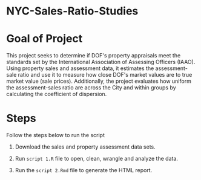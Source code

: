 # NYC-Sales-Ratio-Studies

# Goal of Project

This project seeks to determine if DOF's property appraisals meet the standards set by the International Association of Assessing Officers (IAAO). Using property sales and assessment data, it estimates the assessment-sale ratio and use it to measure how close DOF's market values are to true market value (sale prices). Additionally, the project evaluates how uniform the assessment-sales ratio are across the City and within groups by calculating the coefficient of dispersion.

# Steps

Follow the steps below to run the script

1. Download the sales and property assessment data sets.

1. Run `script 1.R` file to open, clean, wrangle and analyze the data.

2. Run the `script 2.Rmd` file to generate the HTML report.